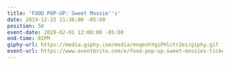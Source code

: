 ```yaml
---
title: 'FOOD POP-UP: Sweet Mossie''s'
date: 2019-12-22 21:36:00 -05:00
position: 50
event-date: 2020-02-01 12:00:00 -05:00
end-time: 02PM
giphy-url: https://media.giphy.com/media/mnqeohYgiPHlctr2ez/giphy.gif
event-url: https://www.eventbrite.com/e/food-pop-up-sweet-mossies-tickets-87073881323
---
```


